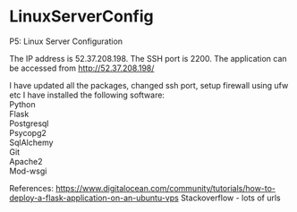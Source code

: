 # LinuxServerConfig
P5: Linux Server Configuration

The IP address is 52.37.208.198. The SSH port is 2200.
The application can be accessed from http://52.37.208.198/

I have updated all the packages, changed ssh port, setup firewall using ufw etc
I have installed the following software:  
Python  
Flask  
Postgresql  
Psycopg2  
SqlAlchemy  
Git  
Apache2  
Mod-wsgi  

References:
https://www.digitalocean.com/community/tutorials/how-to-deploy-a-flask-application-on-an-ubuntu-vps
Stackoverflow - lots of urls
